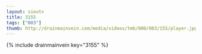 ```yaml
--- 
layout: sieutv
title: 3155
tags: ["003"]
thumb: http://drainmainvein.com/media/videos/tmb/000/003/155/player.jpg
---
```

{% include drainmainvein key="3155" %} 
